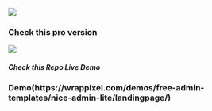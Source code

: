 <a href="https://wrappixel.com"><img src="https://wrappixel.com/wp-content/uploads/2017/03/wp-updated-logo.jpg" /></a><br/>
<h3>Check this pro version</h3>
<a href="https://wrappixel.com/templates/niceadmin/"><img src="https://wrappixel.com/demos/admin-templates/nice-admin/landingpage/assets/images/db.jpg"/></a>

<h5>Check this Repo Live Demo</h5>
<h3>Demo(https://wrappixel.com/demos/free-admin-templates/nice-admin-lite/landingpage/)</h3>

